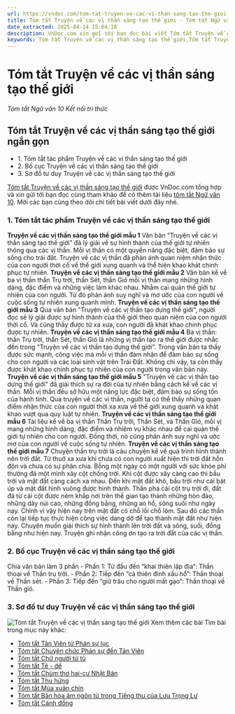 ```yaml
---
url: https://vndoc.com/tom-tat-truyen-ve-cac-vi-than-sang-tao-the-gioi-277233
title: Tóm tắt Truyện về các vị thần sáng tạo thế giới - Tóm tắt Ngữ văn 10 Kết nối tri thức - VnDoc.com
date_extracted: 2025-04-14 15:04:18
description: VnDoc.com xin gửi tới bạn đọc bài viết Tóm tắt Truyện về các vị thần sáng tạo thế giới. Mời các bạn cùng tham khảo chi tiết.
keywords: Tóm tắt Truyện về các vị thần sáng tạo thế giới,Tóm tắt Truyện về các vị thần sáng tạo thế giới ngắn gọn,Tóm tắt bài Truyện về các vị thần sáng tạo thế giới,Truyện về các vị thần sáng tạo thế giới,ngữ văn 10 KNTT,tóm tắt ngữ văn 10 KNTT,ngữ văn 10 kết nối tri thức,tóm tắt ngữ văn 10 kết nối tri thức,Truyện về các vị thần sáng tạo thế giới tóm tắt
---
```


# Tóm tắt Truyện về các vị thần sáng tạo thế giới
 _Tóm tắt Ngữ văn 10 Kết nối tri thức_
## Tóm tắt Truyện về các vị thần sáng tạo thế giới ngắn gọn
  * 1\. Tóm tắt tác phẩm Truyện về các vị thần sáng tạo thế giới
  * 2\. Bố cục Truyện về các vị thần sáng tạo thế giới
  * 3\. Sơ đồ tư duy Truyện về các vị thần sáng tạo thế giới

[Tóm tắt Truyện về các vị thần sáng tạo thế giới](<https://vndoc.com/tom-tat-truyen-ve-cac-vi-than-sang-tao-the-gioi-277233>) được VnDoc.com tổng hợp và xin gửi tới bạn đọc cùng tham khảo để có thêm tài liệu [tóm tắt Ngữ văn 10](<https://vndoc.com/tom-tat-tac-pham-lop10>). Mời các bạn cùng theo dõi chi tiết bài viết dưới đây nhé.
### 1\. Tóm tắt tác phẩm Truyện về các vị thần sáng tạo thế giới
**Truyện về các vị thần sáng tạo thế giới mẫu 1**
Văn bản “Truyện về các vị thần sáng tạo thế giới” đã lý giải về sự hình thành của thế giới tự nhiên thông qua các vị thần. Mỗi vị thần có một quyền năng đặc biệt, đảm bảo sự sống cho trái đất. Truyện về các vị thần đã phản ánh quan niệm nhận thức của con người thời cổ về thế giới xung quanh và thể hiện khao khát chinh phục tự nhiên.
**Truyện về các vị thần sáng tạo thế giới mẫu 2**
Văn bản kể về ba vị thần thần Trụ trời, thần Sét, thần Gió mỗi vị thần mang những hình dáng, đặc điểm và những việc làm khác nhau. Nhằm cai quản thế giới tự nhiên của con người. Từ đó phản ánh suy nghĩ và mơ ước của con người về cuộc sống tự nhiên xung quanh mình.
**Truyện về các vị thần sáng tạo thế giới mẫu 3**
Qua văn bản "Truyện về các vị thần tạo dựng thế giới", người đọc sẽ lý giải được sự hình thành của thế giới theo quan niệm của con người thời cổ. Và cũng thấy được từ xa xưa, con người đã khát khao chinh phục được tự nhiên.
**Truyện về các vị thần sáng tạo thế giới mẫu 4**
Ba vị thần: thần Trụ trời, thần Sét, thần Gió là những vị thần tạo ra thế giới được nhắc đến trong "Truyện về các vị thần tạo dựng thế giới". Trong văn bản ta thấy được sức mạnh, công việc mà mỗi vị thần đảm nhận để đảm bảo sự sống cho con người và các loài sinh vật trên Trái Đất. Không chỉ vậy, ta còn thấy được khát khao chinh phục tự nhiên của con người trong văn bản này.
**Truyện về các vị thần sáng tạo thế giới mẫu 5**
"Truyện về các vị thần tạo dựng thế giới" đã giải thích sự ra đời của tự nhiên bằng cách kể về các vị thần. Mỗi vị thần đều sở hữu một năng lực đặc biệt, đảm bảo sự sống tồn của hành tinh. Qua truyện về các vị thần, người ta có thể thấy những quan điểm nhận thức của con người thời xa xưa về thế giới xung quanh và khát khao vượt qua quy luật tự nhiên.
**Truyện về các vị thần sáng tạo thế giới mẫu 6**
Tài liệu kể về ba vị thần Thần Trụ trời, Thần Sét, và Thần Gió, mỗi vị mang những hình dáng, đặc điểm và nhiệm vụ khác nhau để cai quản thế giới tự nhiên cho con người. Đồng thời, nó cũng phản ánh suy nghĩ và ước mơ của con người về cuộc sống tự nhiên.
**Truyện về các vị thần sáng tạo thế giới mẫu 7**
Chuyện thần trụ trời là câu chuyện kể về quá trình hình thành nên trời đất. Từ thuở xa xưa khi chưa có con người xuất hiện thì trời đất hỗn độn và chưa có sự phân chia. Bỗng một ngày có một người với sức khỏe phi thường đã một mình xây cột chống trời. Khi cột được xây càng cao thì bầu trời và mặt đất càng cách xa nhau. Đến khi mặt đất khô, bầu trời như cái bát úp và mặt đất hình vuông được hình thành. Thần phá cái cột trụ trời đi, đất đá từ cái cột được ném khắp nơi trên thế gian tạo thành những hòn đảo, những dãy núi cao, những đồng bằng, những ao hồ, sông suối như ngày nay. Chính vì vậy hiện nay trên mặt đất có chỗ lồi chỗ lõm. Sau đó các thần còn lại tiếp tục thực hiện công việc dang dở để tạo thành mặt đất như hiện nay. Chuyện muốn giải thích sự hình thành lên trời đất và sông, suối, đồng bằng như hiện nay. Truyện ghi nhận công ơn tạo ra trời đất của các vị thần.
### 2\. Bố cục Truyện về các vị thần sáng tạo thế giới
Chia văn bản làm 3 phần
\- Phần 1: Từ đầu đến “khai thiên lập địa”: Thần thoại về Thần trụ trời.
\- Phần 2: Tiếp đến “cả thiên đình xấu hổ”: Thần thoại về Thần sét.
\- Phần 3: Tiếp đến “giữ trâu cho người mất gạo”: Thần thoại về Thần gió.
### 3\. Sơ đồ tư duy Truyện về các vị thần sáng tạo thế giới
![Tóm tắt Truyện về các vị thần sáng tạo thế giới](https://i.vdoc.vn/data/image/2022/10/04/tom-tat-truyen-ve-cac-vi-than-sang-tao-the-gioi-1.jpg)
Xem thêm các bài Tìm bài trong mục này khác:
  * [Tóm tắt Tản Viên từ Phán sự lục](</tom-tat-tan-vien-tu-phan-su-luc-277235>)
  * [Tóm tắt Chuyên chức Phán sự đền Tản Viên](</tom-tat-tac-pham-chuyen-chuc-phan-su-den-tan-vien-cua-nguyen-du-119786>)
  * [Tóm tắt Chữ người tử tù](</tom-tat-chu-nguoi-tu-tu-kntt-277239>)
  * [Tóm tắt Tê - dê](</tom-tat-te-de-277240>)
  * [Tóm tắt Chùm thơ hai-cư Nhật Bản](</tom-tat-chum-tho-hai-cu-nhat-ban-277241>)
  * [Tóm tắt Thu hứng](</tom-tat-thu-hung-277247>)
  * [Tóm tắt Mùa xuân chín](</tom-tat-mua-xuan-chin-277252>)
  * [Tóm tắt Bản hòa âm ngôn từ trong Tiếng thu của Lưu Trọng Lư](</tom-tat-ban-hoa-am-ngon-tu-trong-tieng-thu-cua-luu-trong-lu-277257>)
  * [Tóm tắt Cánh đồng](</tom-tat-canh-dong-277265>)

